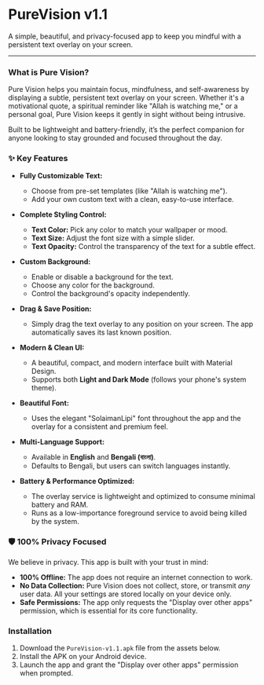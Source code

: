 # PureVision v1.1

A simple, beautiful, and privacy-focused app to keep you mindful with a persistent text overlay on your screen.

---

### What is Pure Vision?

Pure Vision helps you maintain focus, mindfulness, and self-awareness by displaying a subtle, persistent text overlay on your screen. Whether it's a motivational quote, a spiritual reminder like "Allah is watching me," or a personal goal, Pure Vision keeps it gently in sight without being intrusive.

Built to be lightweight and battery-friendly, it’s the perfect companion for anyone looking to stay grounded and focused throughout the day.

### ✨ Key Features

* **Fully Customizable Text:**
    * Choose from pre-set templates (like "Allah is watching me").
    * Add your own custom text with a clean, easy-to-use interface.

* **Complete Styling Control:**
    * **Text Color:** Pick any color to match your wallpaper or mood.
    * **Text Size:** Adjust the font size with a simple slider.
    * **Text Opacity:** Control the transparency of the text for a subtle effect.

* **Custom Background:**
    * Enable or disable a background for the text.
    * Choose any color for the background.
    * Control the background's opacity independently.

* **Drag & Save Position:**
    * Simply drag the text overlay to any position on your screen. The app automatically saves its last known position.

* **Modern & Clean UI:**
    * A beautiful, compact, and modern interface built with Material Design.
    * Supports both **Light and Dark Mode** (follows your phone's system theme).

* **Beautiful Font:**
    * Uses the elegant "SolaimanLipi" font throughout the app and the overlay for a consistent and premium feel.

* **Multi-Language Support:**
    * Available in **English** and **Bengali (বাংলা)**.
    * Defaults to Bengali, but users can switch languages instantly.

* **Battery & Performance Optimized:**
    * The overlay service is lightweight and optimized to consume minimal battery and RAM.
    * Runs as a low-importance foreground service to avoid being killed by the system.

### 🛡️ 100% Privacy Focused

We believe in privacy. This app is built with your trust in mind:
* **100% Offline:** The app does not require an internet connection to work.
* **No Data Collection:** Pure Vision does not collect, store, or transmit *any* user data. All your settings are stored locally on your device only.
* **Safe Permissions:** The app only requests the "Display over other apps" permission, which is essential for its core functionality.

### Installation

1.  Download the `PureVision-v1.1.apk` file from the assets below.
2.  Install the APK on your Android device.
3.  Launch the app and grant the "Display over other apps" permission when prompted.
